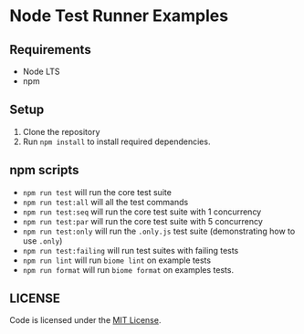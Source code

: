 # Node Test Runner Examples

## Requirements

- Node LTS
- npm

## Setup

1. Clone the repository
2. Run `npm install` to install required dependencies.

## npm scripts

- `npm run test` will run the core test suite
- `npm run test:all` will all the test commands
- `npm run test:seq` will run the core test suite with 1 concurrency
- `npm run test:par` will run the core test suite with 5 concurrency
- `npm run test:only` will run the `.only.js` test suite (demonstrating how to use `.only`)
- `npm run test:failing` will run test suites with failing tests
- `npm run lint` will run `biome lint` on example tests
- `npm run format` will run `biome format` on examples tests.

## LICENSE

Code is licensed under the [MIT License](./LICENSE).
